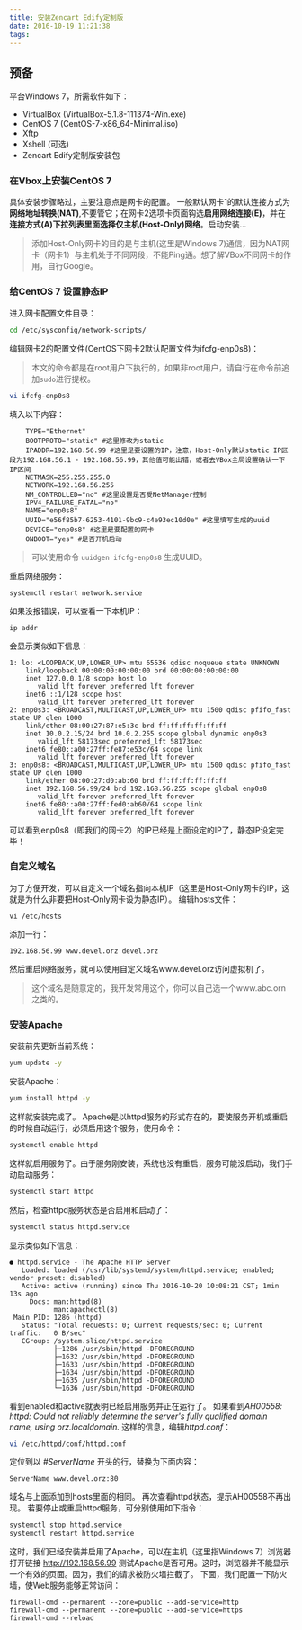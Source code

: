 ```yaml
---
title: 安装Zencart Edify定制版
date: 2016-10-19 11:21:38
tags:
---
```


## 预备

平台Windows 7，所需软件如下：

* VirtualBox (VirtualBox-5.1.8-111374-Win.exe)
* CentOS 7 (CentOS-7-x86_64-Minimal.iso)
* Xftp
* Xshell (可选)
* Zencart Edify定制版安装包

### 在Vbox上安装CentOS 7 

具体安装步骤略过，主要注意点是网卡的配置。
一般默认网卡1的默认连接方式为**网络地址转换(NAT)**,不要管它；在网卡2选项卡页面钩选**启用网络连接(E)**，并在**连接方式(A)**下拉列表里面选择**仅主机(Host-Only)网络**。启动安装...

> 添加Host-Only网卡的目的是与主机(这里是Windows 7)通信，因为NAT网卡（网卡1）与主机处于不同网段，不能Ping通。想了解VBox不同网卡的作用，自行Google。

### 给CentOS 7 设置静态IP

进入网卡配置文件目录：

```bash
cd /etc/sysconfig/network-scripts/
```

编辑网卡2的配置文件(CentOS下网卡2默认配置文件为ifcfg-enp0s8)：

> 本文的命令都是在root用户下执行的，如果非root用户，请自行在命令前追加` sudo `进行提权。

```bash
vi ifcfg-enp0s8
```

填入以下内容：

```
	TYPE="Ethernet"
	BOOTPROTO="static" #这里修改为static
	IPADDR=192.168.56.99 #这里是要设置的IP，注意，Host-Only默认static IP区段为192.168.56.1 - 192.168.56.99，其他值可能出错，或者去VBox全局设置确认一下IP区间
	NETMASK=255.255.255.0
	NETWORK=192.168.56.255
	NM_CONTROLLED="no" #这里设置是否受NetManager控制
	IPV4_FAILURE_FATAL="no"
	NAME="enp0s8"
	UUID="e56f85b7-6253-4101-9bc9-c4e93ec10d0e" #这里填写生成的uuid
	DEVICE="enp0s8" #这里是要配置的网卡
	ONBOOT="yes" #是否开机启动
```

> 可以使用命令 ` uuidgen ifcfg-enp0s8 ` 生成UUID。

重启网络服务：

```
systemctl restart network.service
```

如果没报错误，可以查看一下本机IP：

```
ip addr
```

会显示类似如下信息：

```
1: lo: <LOOPBACK,UP,LOWER_UP> mtu 65536 qdisc noqueue state UNKNOWN 
    link/loopback 00:00:00:00:00:00 brd 00:00:00:00:00:00
    inet 127.0.0.1/8 scope host lo
       valid_lft forever preferred_lft forever
    inet6 ::1/128 scope host 
       valid_lft forever preferred_lft forever
2: enp0s3: <BROADCAST,MULTICAST,UP,LOWER_UP> mtu 1500 qdisc pfifo_fast state UP qlen 1000
    link/ether 08:00:27:87:e5:3c brd ff:ff:ff:ff:ff:ff
    inet 10.0.2.15/24 brd 10.0.2.255 scope global dynamic enp0s3
       valid_lft 58173sec preferred_lft 58173sec
    inet6 fe80::a00:27ff:fe87:e53c/64 scope link 
       valid_lft forever preferred_lft forever
3: enp0s8: <BROADCAST,MULTICAST,UP,LOWER_UP> mtu 1500 qdisc pfifo_fast state UP qlen 1000
    link/ether 08:00:27:d0:ab:60 brd ff:ff:ff:ff:ff:ff
    inet 192.168.56.99/24 brd 192.168.56.255 scope global enp0s8
       valid_lft forever preferred_lft forever
    inet6 fe80::a00:27ff:fed0:ab60/64 scope link 
       valid_lft forever preferred_lft forever
```

可以看到enp0s8（即我们的网卡2）的IP已经是上面设定的IP了，静态IP设定完毕！

### 自定义域名

为了方便开发，可以自定义一个域名指向本机IP（这里是Host-Only网卡的IP，这就是为什么非要把Host-Only网卡设为静态IP）。
编辑hosts文件：

```
vi /etc/hosts
```

添加一行：

```
192.168.56.99 www.devel.orz devel.orz
```

然后重启网络服务，就可以使用自定义域名www.devel.orz访问虚拟机了。

> 这个域名是随意定的，我开发常用这个，你可以自己选一个www.abc.orn之类的。

### 安装Apache

安装前先更新当前系统：

```bash
yum update -y
```

安装Apache：

```bash
yum install httpd -y
```

这样就安装完成了。
Apache是以httpd服务的形式存在的，要使服务开机或重启的时候自动运行，必须启用这个服务，使用命令：

```bash
systemctl enable httpd
```

这样就启用服务了。由于服务刚安装，系统也没有重启，服务可能没启动，我们手动启动服务：

```bash
systemctl start httpd
```

然后，检查httpd服务状态是否启用和启动了：

```bash
systemctl status httpd.service
```

显示类似如下信息：

```
● httpd.service - The Apache HTTP Server
   Loaded: loaded (/usr/lib/systemd/system/httpd.service; enabled; vendor preset: disabled)
   Active: active (running) since Thu 2016-10-20 10:08:21 CST; 1min 13s ago
     Docs: man:httpd(8)
           man:apachectl(8)
 Main PID: 1286 (httpd)
   Status: "Total requests: 0; Current requests/sec: 0; Current traffic:   0 B/sec"
   CGroup: /system.slice/httpd.service
           ├─1286 /usr/sbin/httpd -DFOREGROUND
           ├─1632 /usr/sbin/httpd -DFOREGROUND
           ├─1633 /usr/sbin/httpd -DFOREGROUND
           ├─1634 /usr/sbin/httpd -DFOREGROUND
           ├─1635 /usr/sbin/httpd -DFOREGROUND
           └─1636 /usr/sbin/httpd -DFOREGROUND
```

看到enabled和active就表明已经启用服务并正在运行了。
如果看到*AH00558: httpd: Could not reliably determine the server's fully qualified domain name, using orz.localdomain.* 这样的信息，编辑*httpd.conf*：

```bash
vi /etc/httpd/conf/httpd.conf
```

定位到以 *#ServerName* 开头的行，替换为下面内容：

```
ServerName www.devel.orz:80 
```

域名与上面添加到hosts里面的相同。
再次查看httpd状态，提示AH00558不再出现。
若要停止或重启httpd服务，可分别使用如下指令：

```bash
systemctl stop httpd.service
systemctl restart httpd.service
```

这时，我们已经安装并启用了Apache，可以在主机（这里指Windows 7）浏览器打开链接 <http://192.168.56.99> 测试Apache是否可用。这时，浏览器并不能显示一个有效的页面。因为，我们的请求被防火墙拦截了。
下面，我们配置一下防火墙，使Web服务能够正常访问：

```
firewall-cmd --permanent --zone=public --add-service=http
firewall-cmd --permanent --zone=public --add-service=https
firewall-cmd --reload
```
